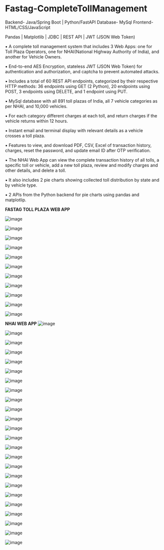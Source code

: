 # Fastag-CompleteTollManagement

Backend- Java/Spring Boot | Python/FastAPI 
Database- MySql 
Frontend- HTML/CSS/JavaScript

Pandas | Matplotlib | JDBC | REST API | JWT (JSON Web Token)

▪ A complete toll management system that includes 3 Web Apps: one for Toll Plaza Operators, one for NHAI(National Highway Authority of India), and another for Vehicle Owners.

▪ End-to-end AES Encryption, stateless JWT (JSON Web Token) for authentication and authorization, and captcha to prevent automated attacks.

▪ Includes a total of 60 REST API endpoints, categorized by their respective HTTP methods: 36 endpoints using GET (2 Python), 20 endpoints using POST, 3 endpoints using DELETE, and 1 endpoint using PUT.

▪ MySql database with all 891 toll plazas of India, all 7 vehicle categories as per NHAI, and 10,000 vehicles.

▪ For each category different charges at each toll, and return charges if the vehicle returns within 12 hours.

▪ Instant email and terminal display with relevant details as a vehicle crosses a toll plaza.

▪ Features to view, and download PDF, CSV, Excel of transaction history, charges, reset the password, and update email ID after OTP verification.

▪ The NHAI Web App can view the complete transaction history of all tolls, a specific toll or vehicle, add a new toll plaza, review and modify charges and other details, and delete a toll.

▪ It also includes 2 pie charts showing collected toll distribution by state and by vehicle type.

▪ 2 APIs from the Python backend for pie charts using pandas and matplotlip.

**FASTAG TOLL PLAZA WEB APP**

![image](https://github.com/hardik251/Fastag-CompleteTollManagement/assets/129581888/976fd5e9-08f6-41b5-8063-deebf744ef56)

![image](https://github.com/hardik251/Fastag-CompleteTollManagement/assets/129581888/98713220-515a-44da-857e-69c2ec806a4e)

![image](https://github.com/hardik251/Fastag-CompleteTollManagement/assets/129581888/fa388a36-7f3e-4c7e-9d6b-c592dc5d1b3d)

![image](https://github.com/hardik251/Fastag-CompleteTollManagement/assets/129581888/15ecf614-f681-4756-8102-705d9c1a74a8)

![image](https://github.com/hardik251/Fastag-CompleteTollManagement/assets/129581888/b00651c7-2acb-47c4-9e46-4d845903c4b4)

![image](https://github.com/hardik251/Fastag-CompleteTollManagement/assets/129581888/6e03cffe-7706-469c-959d-3adf7a1cad9f)

![image](https://github.com/hardik251/Fastag-CompleteTollManagement/assets/129581888/2dc74ec9-b4a4-49eb-b0c0-aaf7354e2184)

![image](https://github.com/hardik251/Fastag-CompleteTollManagement/assets/129581888/a13176ee-a9ec-4c36-bb39-170c3e2e9191)

![image](https://github.com/hardik251/Fastag-CompleteTollManagement/assets/129581888/87594d5e-487b-480a-a908-f4a1b81e8c0d)

![image](https://github.com/hardik251/Fastag-CompleteTollManagement/assets/129581888/d7ce1c39-86f5-4819-a2e1-457946f1afbe)

![image](https://github.com/hardik251/Fastag-CompleteTollManagement/assets/129581888/26184228-62cc-4317-9d15-614abedf4643)


**NHAI WEB APP**
![image](https://github.com/hardik251/Fastag-CompleteTollManagement/assets/129581888/54b135bd-c838-427b-86c5-fa53dfc563ce)

![image](https://github.com/hardik251/Fastag-CompleteTollManagement/assets/129581888/5dfaa5f3-62db-437c-9238-d385bf3ab5ab)

![image](https://github.com/hardik251/Fastag-CompleteTollManagement/assets/129581888/e0eef9df-6879-4e75-9c8f-9cb5a0fd5996)

![image](https://github.com/hardik251/Fastag-CompleteTollManagement/assets/129581888/613ad6cf-b87c-4f0b-a7d7-c6388ade2324)

![image](https://github.com/hardik251/Fastag-CompleteTollManagement/assets/129581888/f4901493-7ace-4f43-b5f2-52081d9a70f5)

![image](https://github.com/hardik251/Fastag-CompleteTollManagement/assets/129581888/0fd8b171-fde3-4d7d-b79b-b15959e9945a)

![image](https://github.com/hardik251/Fastag-CompleteTollManagement/assets/129581888/532789e3-f89c-492a-a000-20fd4bc67024)

![image](https://github.com/hardik251/Fastag-CompleteTollManagement/assets/129581888/0566c84d-0d03-42ef-9720-752132f1174c)

![image](https://github.com/hardik251/Fastag-CompleteTollManagement/assets/129581888/c08a3eef-b402-4771-8604-8877c23e83c7)

![image](https://github.com/hardik251/Fastag-CompleteTollManagement/assets/129581888/d7d976bd-2ed6-46db-940a-0c004dcb8309)

![image](https://github.com/hardik251/Fastag-CompleteTollManagement/assets/129581888/edc53967-3d6e-444c-a464-7bcab608b2ab)

![image](https://github.com/hardik251/Fastag-CompleteTollManagement/assets/129581888/b6ce430c-adc7-4af0-b0b3-4f580b20f787)

![image](https://github.com/hardik251/Fastag-CompleteTollManagement/assets/129581888/0d820dc1-b4fb-4564-a8d4-25e475a8c8f1)

![image](https://github.com/hardik251/Fastag-CompleteTollManagement/assets/129581888/585815bd-223f-47ab-b8bf-587bdfb15e68)

![image](https://github.com/hardik251/Fastag-CompleteTollManagement/assets/129581888/13661612-6724-4f01-9f2a-acf08a259620)

![image](https://github.com/hardik251/Fastag-CompleteTollManagement/assets/129581888/f2ceb1b4-49c2-47ef-a28d-dffb722961ba)

![image](https://github.com/hardik251/Fastag-CompleteTollManagement/assets/129581888/3262019f-4cee-4d02-8dd4-2e24df9a63a7)

![image](https://github.com/hardik251/Fastag-CompleteTollManagement/assets/129581888/b652d361-0639-4cc0-b786-3aea50784483)

![image](https://github.com/hardik251/Fastag-CompleteTollManagement/assets/129581888/f4ccbba0-1f5c-49a1-a258-b3801260c147)

![image](https://github.com/hardik251/Fastag-CompleteTollManagement/assets/129581888/d218cfb9-66e5-4781-acff-8b1f531a3e4e)

![image](https://github.com/hardik251/Fastag-CompleteTollManagement/assets/129581888/7ecf4b88-eae5-47c0-9c7b-a146c09d3a16)

![image](https://github.com/hardik251/Fastag-CompleteTollManagement/assets/129581888/33c14e48-6e37-4d29-be8c-b6c36f33a6db)

![image](https://github.com/hardik251/Fastag-CompleteTollManagement/assets/129581888/a6e8989a-6693-491b-92ae-50f7823170c3)

![image](https://github.com/hardik251/Fastag-CompleteTollManagement/assets/129581888/a03900ee-edbd-4055-aeea-fe5b514a5aa0)




























